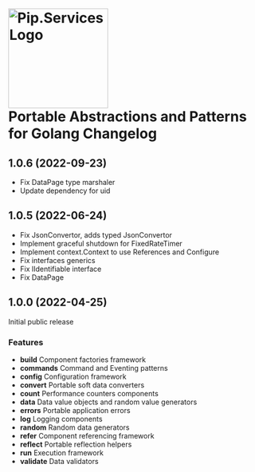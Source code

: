 # <img src="https://uploads-ssl.webflow.com/5ea5d3315186cf5ec60c3ee4/5edf1c94ce4c859f2b188094_logo.svg" alt="Pip.Services Logo" width="200"> <br/> Portable Abstractions and Patterns for Golang Changelog

## <a name="1.0.6"></a> 1.0.6 (2022-09-23)

- Fix DataPage type marshaler
- Update dependency for uid

## <a name="1.0.5"></a> 1.0.5 (2022-06-24)

- Fix JsonConvertor, adds typed JsonConvertor
- Implement graceful shutdown for FixedRateTimer
- Implement context.Context to use References and Configure
- Fix interfaces generics
- Fix IIdentifiable interface
- Fix DataPage

## <a name="1.0.0"></a> 1.0.0 (2022-04-25)

Initial public release

### Features

* **build** Component factories framework
* **commands** Command and Eventing patterns
* **config** Configuration framework
* **convert** Portable soft data converters
* **count** Performance counters components
* **data** Data value objects and random value generators
* **errors** Portable application errors
* **log** Logging components
* **random** Random data generators
* **refer** Component referencing framework
* **reflect** Portable reflection helpers
* **run** Execution framework
* **validate** Data validators

